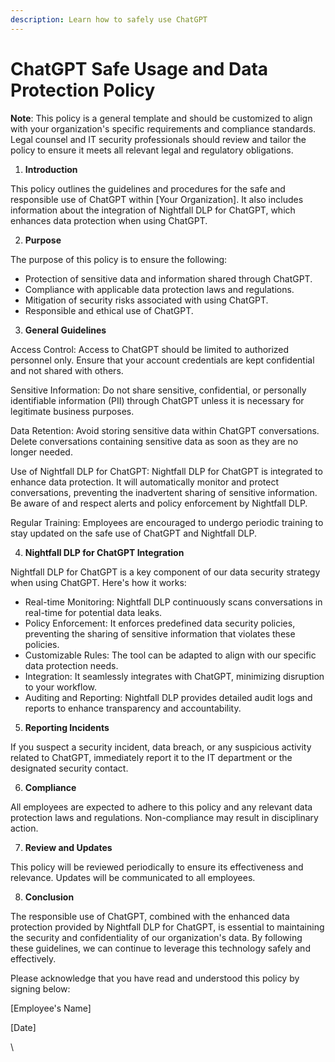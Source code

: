 ```yaml
---
description: Learn how to safely use ChatGPT
---
```


# ChatGPT Safe Usage and Data Protection Policy

**Note**: This policy is a general template and should be customized to align with your organization's specific requirements and compliance standards. Legal counsel and IT security professionals should review and tailor the policy to ensure it meets all relevant legal and regulatory obligations.

1. **Introduction**

This policy outlines the guidelines and procedures for the safe and responsible use of ChatGPT within \[Your Organization]. It also includes information about the integration of Nightfall DLP for ChatGPT, which enhances data protection when using ChatGPT.

2. **Purpose**

The purpose of this policy is to ensure the following:

* Protection of sensitive data and information shared through ChatGPT.
* Compliance with applicable data protection laws and regulations.
* Mitigation of security risks associated with using ChatGPT.
* Responsible and ethical use of ChatGPT.

3. **General Guidelines**

Access Control: Access to ChatGPT should be limited to authorized personnel only. Ensure that your account credentials are kept confidential and not shared with others.

Sensitive Information: Do not share sensitive, confidential, or personally identifiable information (PII) through ChatGPT unless it is necessary for legitimate business purposes.

Data Retention: Avoid storing sensitive data within ChatGPT conversations. Delete conversations containing sensitive data as soon as they are no longer needed.

Use of Nightfall DLP for ChatGPT: Nightfall DLP for ChatGPT is integrated to enhance data protection. It will automatically monitor and protect conversations, preventing the inadvertent sharing of sensitive information. Be aware of and respect alerts and policy enforcement by Nightfall DLP.

Regular Training: Employees are encouraged to undergo periodic training to stay updated on the safe use of ChatGPT and Nightfall DLP.

4. **Nightfall DLP for ChatGPT Integration**

Nightfall DLP for ChatGPT is a key component of our data security strategy when using ChatGPT. Here's how it works:

* Real-time Monitoring: Nightfall DLP continuously scans conversations in real-time for potential data leaks.
* Policy Enforcement: It enforces predefined data security policies, preventing the sharing of sensitive information that violates these policies.
* Customizable Rules: The tool can be adapted to align with our specific data protection needs.
* Integration: It seamlessly integrates with ChatGPT, minimizing disruption to your workflow.
* Auditing and Reporting: Nightfall DLP provides detailed audit logs and reports to enhance transparency and accountability.

5. **Reporting Incidents**

If you suspect a security incident, data breach, or any suspicious activity related to ChatGPT, immediately report it to the IT department or the designated security contact.

6. **Compliance**

All employees are expected to adhere to this policy and any relevant data protection laws and regulations. Non-compliance may result in disciplinary action.

7. **Review and Updates**

This policy will be reviewed periodically to ensure its effectiveness and relevance. Updates will be communicated to all employees.

8. **Conclusion**

The responsible use of ChatGPT, combined with the enhanced data protection provided by Nightfall DLP for ChatGPT, is essential to maintaining the security and confidentiality of our organization's data. By following these guidelines, we can continue to leverage this technology safely and effectively.

Please acknowledge that you have read and understood this policy by signing below:

\[Employee's Name]

\[Date]

\
